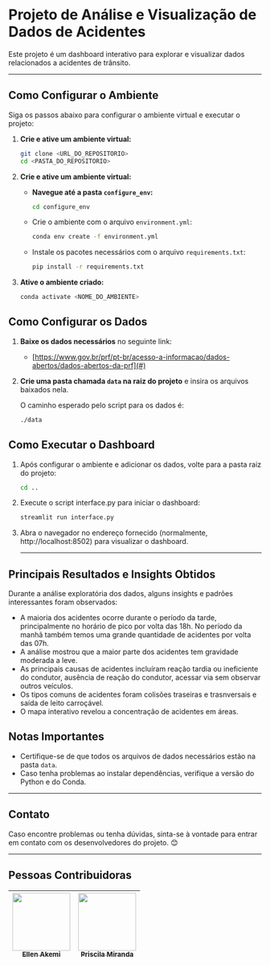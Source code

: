 # **Projeto de Análise e Visualização de Dados de Acidentes**

Este projeto é um dashboard interativo para explorar e visualizar dados relacionados a acidentes de trânsito.

---

## **Como Configurar o Ambiente**

Siga os passos abaixo para configurar o ambiente virtual e executar o projeto:

1. **Crie e ative um ambiente virtual:**

   ```bash
   git clone <URL_DO_REPOSITORIO>
   cd <PASTA_DO_REPOSITORIO>
   
2. **Crie e ative um ambiente virtual:**

   - **Navegue até a pasta `configure_env`:**
     ```bash
     cd configure_env
     ```

   - Crie o ambiente com o arquivo `environment.yml`:
     ```bash
     conda env create -f environment.yml
     ```

   - Instale os pacotes necessários com o arquivo `requirements.txt`:
     ```bash
     pip install -r requirements.txt
     ```

3. **Ative o ambiente criado:**

   ```bash
   conda activate <NOME_DO_AMBIENTE>

## **Como Configurar os Dados**

1. **Baixe os dados necessários** no seguinte link:
   - [https://www.gov.br/prf/pt-br/acesso-a-informacao/dados-abertos/dados-abertos-da-prf](#)

2. **Crie uma pasta chamada `data` na raiz do projeto** e insira os arquivos baixados nela.

   O caminho esperado pelo script para os dados é:
   ```bash
   ./data

## **Como Executar o Dashboard**

1. Após configurar o ambiente e adicionar os dados, volte para a pasta raiz do projeto:

   ```bash
   cd ..
   
2. Execute o script interface.py para iniciar o dashboard:
   ```bash
   streamlit run interface.py

3. Abra o navegador no endereço fornecido (normalmente, http://localhost:8502) para visualizar o dashboard.

   ---

## **Principais Resultados e Insights Obtidos**

Durante a análise exploratória dos dados, alguns insights e padrões interessantes foram observados:

- A maioria dos acidentes ocorre durante o período da tarde, principalmente no horário de pico por volta das 18h. No período da manhã também temos uma grande quantidade de acidentes por volta das 07h.
- A análise mostrou que a maior parte dos acidentes tem gravidade moderada a leve.
- As principais causas de acidentes incluíram reação tardia ou ineficiente do condutor, ausência de reação do condutor, acessar via sem observar outros veículos.
- Os tipos comuns de acidentes foram colisões traseiras e trasnversais e saída de leito carroçável.
- O mapa interativo revelou a concentração de acidentes em áreas.

## **Notas Importantes**

- Certifique-se de que todos os arquivos de dados necessários estão na pasta `data`.
- Caso tenha problemas ao instalar dependências, verifique a versão do Python e do Conda.

---

## **Contato**

Caso encontre problemas ou tenha dúvidas, sinta-se à vontade para entrar em contato com os desenvolvedores do projeto. 😊

---

## Pessoas Contribuidoras

[<img src="https://avatars.githubusercontent.com/u/181884443?v=4" width=115><br><sub>Ellen Akemi</sub>](https://github.com/ellen-akemi) |  [<img src="https://avatars.githubusercontent.com/u/55546267?v=4" width=115><br><sub>Priscila Miranda</sub>](https://github.com/priscilafraser) |
| :---: | :---: |

